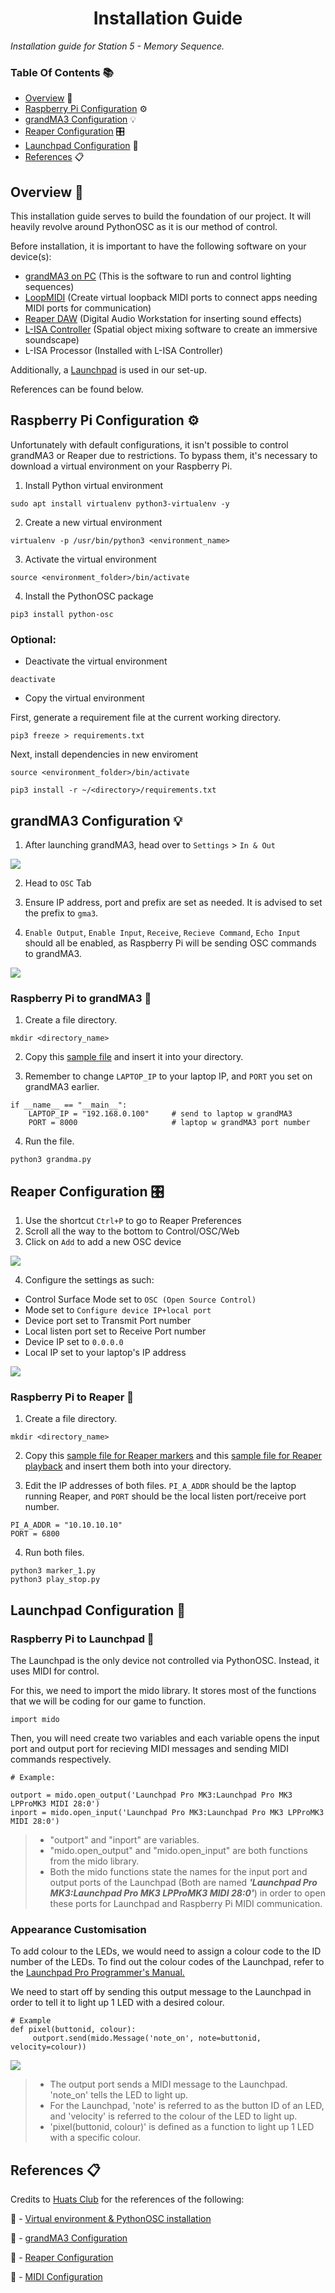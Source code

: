 <h1 align="center">
  Installation Guide
</h1>

<p align="center">

 <i align="center">Installation guide for Station 5 - Memory Sequence. </i>
</p>

### Table Of Contents 📚

- [Overview](#overview) 📃
- [Raspberry Pi Configuration](#rasp-pi) ⚙️
- [grandMA3 Configuration](#grandma3) 💡
- [Reaper Configuration](#reaper) 🎛️
- [Launchpad Configuration](#launchpad) 📱
- [References](#references) 📋

## <a id="overview"> Overview 📃</a>

This installation guide serves to build the foundation of our project. It will heavily revolve around PythonOSC as it is our method of control.

Before installation, it is important to have the following software on your device(s):

- [grandMA3 on PC](https://www.malighting.com/downloads/products/grandma3/) (This is the software to run and control lighting sequences)
- [LoopMIDI](https://www.tobias-erichsen.de/software/loopmidi.html) (Create virtual loopback MIDI ports to connect apps needing MIDI ports for communication)
- [Reaper DAW](https://www.reaper.fm/download.php) (Digital Audio Workstation for inserting sound effects)
- [L-ISA Controller](https://www.l-acoustics.com/products/l-isa-studio/) (Spatial object mixing software to create an immersive soundscape)
- L-ISA Processor (Installed with L-ISA Controller)

Additionally, a [Launchpad](https://novationmusic.com/search.php?search_query=launchpad) is used in our set-up.

References can be found below.

## <a id="rasp-pi"> Raspberry Pi Configuration ⚙️</a>

Unfortunately with default configurations, it isn't possible to control grandMA3 or Reaper due to restrictions. To bypass them, it's necessary to download a virtual environment on your Raspberry Pi.

1) Install Python virtual environment

```
sudo apt install virtualenv python3-virtualenv -y
```

2) Create a new virtual environment

```
virtualenv -p /usr/bin/python3 <environment_name>
```

3) Activate the virtual environment

```
source <environment_folder>/bin/activate
```

4) Install the PythonOSC package

```
pip3 install python-osc
```

### Optional:

- Deactivate the virtual environment

```
deactivate
```

- Copy the virtual environment

First, generate a requirement file at the current working directory.

```
pip3 freeze > requirements.txt
```

Next, install dependencies in new enviroment

```
source <environment_folder>/bin/activate
```

```
pip3 install -r ~/<directory>/requirements.txt
```
## <a id="grandma3"> grandMA3 Configuration 💡</a>

1) After launching grandMA3, head over to `Settings` > `In & Out`

![](installation_assets/GrandMA3_Step1.png)

2) Head to `OSC` Tab

3) Ensure IP address, port and prefix are set as needed. It is advised to set the prefix to `gma3`.

4) `Enable Output`, `Enable Input`, `Receive`, `Recieve Command`, `Echo Input` should all be enabled, as Raspberry Pi will be sending OSC commands to grandMA3.

![](installation_assets/GrandMA3_Step2to4.png)

### Raspberry Pi to grandMA3 🔗
1) Create a file directory.
```
mkdir <directory_name>
```

2) Copy this [sample file](https://github.com/huats-club/oscstarterkit/tree/main/tutorial5/grandma.py) and insert it into your directory.

3) Remember to change `LAPTOP_IP` to your laptop IP, and ```PORT``` you set on grandMA3 earlier.

```
if __name__ == "__main__":
    LAPTOP_IP = "192.168.0.100"		# send to laptop w grandMA3
    PORT = 8000                     # laptop w grandMA3 port number
```
4) Run the file.
```
python3 grandma.py
```

## <a id="reaper">Reaper Configuration 🎛️</a>

1) Use the shortcut `Ctrl+P` to go to Reaper Preferences 
2) Scroll all the way to the bottom to Control/OSC/Web
3) Click on `Add` to add a new OSC device 

![](installation_assets/Reaper_Step2to3.png)

4) Configure the settings as such:

- Control Surface Mode set to `OSC (Open Source Control)`
- Mode set to `Configure device IP+local port`
- Device port set to Transmit Port number
- Local listen port set to Receive Port number
- Device IP set to `0.0.0.0`
- Local IP set to your laptop's IP address

![](installation_assets/Reaper_Step4.png)

### Raspberry Pi to Reaper 🔗

1) Create a file directory.
```
mkdir <directory_name>
```

2) Copy this [sample file for Reaper markers](https://github.com/huats-club/oscstarterkit/tree/main/tutorial8/marker_1.py) and this [sample file for Reaper playback](https://github.com/huats-club/oscstarterkit/tree/main/tutorial8/play_stop.py) and insert them both into your directory.

3) Edit the IP addresses of both files. `PI_A_ADDR` should be the laptop running Reaper, and ```PORT``` should be the local listen port/receive port number.

```
PI_A_ADDR = "10.10.10.10"
PORT = 6800
```

4) Run both files.

```
python3 marker_1.py
python3 play_stop.py
```

## <a id="launchpad">Launchpad Configuration 📱</a>

### Raspberry Pi to Launchpad 🔗

The Launchpad is the only device not controlled via PythonOSC. Instead, it uses MIDI for control.

For this, we need to import the mido library. It stores most of the functions that we will be coding for our game to function.
```
import mido
```

Then, you will need create two variables and each variable opens the input port and output port for recieving MIDI messages and sending MIDI commands respectively.

```
# Example:

outport = mido.open_output('Launchpad Pro MK3:Launchpad Pro MK3 LPProMK3 MIDI 28:0')
inport = mido.open_input('Launchpad Pro MK3:Launchpad Pro MK3 LPProMK3 MIDI 28:0')
```
>  - "outport" and "inport" are variables.
>  - "mido.open_output" and "mido.open_input" are both functions from the mido library.
> - Both the mido functions state the names for the input port and output ports of the Launchpad (Both are named ***'Launchpad Pro MK3:Launchpad Pro MK3 LPProMK3 MIDI 28:0'***) in order to open these ports for Launchpad and Raspberry Pi MIDI communication.

### Appearance Customisation
To add colour to the LEDs, we would need to assign a colour code to the ID number of the LEDs. To find out the colour codes of the Launchpad, refer to the [Launchpad Pro Programmer's Manual.]((https://fael-downloads-prod.focusrite.com/customer/prod/s3fs-public/downloads/LPP3_prog_ref_guide_200415.pdf))

We need to start off by sending this output message to the Launchpad in order to tell it to light up 1 LED with a desired colour.
```
# Example 
def pixel(buttonid, colour):
     outport.send(mido.Message('note_on', note=buttonid, velocity=colour))
```
![](installation_assets/buttonids.png)

> - The output port sends a MIDI message to the Launchpad.  'note_on' tells the LED to light up.
> - For the Launchpad, 'note' is referred to as the button ID of an LED, and 'velocity' is referred to the colour of the LED to light up.
> - 'pixel(buttonid, colour)' is defined as a function to light up 1 LED with a specific colour.

## <a id="references">References 📋</a>
Credits to [Huats Club](https://github.com/huats-club) for the references of the following:

🔗 - [Virtual environment & PythonOSC installation](https://github.com/huats-club/mts_sensor_cookbook/blob/main/0.%20virtual_environment/venv.md)

🔗 - [grandMA3 Configuration](https://github.com/huats-club/oscstarterkit/tree/main/tutorial5)

🔗 - [Reaper Configuration](https://github.com/huats-club/oscstarterkit/tree/main/tutorial8)

🔗 - [MIDI Configuration](https://github.com/huats-club/mts_sensor_cookbook/blob/main/4.%20midi/midi.md)